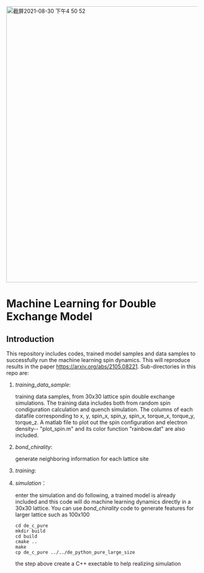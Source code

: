 <img width="727" alt="截屏2021-08-30 下午4 50 52" src="https://user-images.githubusercontent.com/32048073/131403794-dda267ba-9528-4ebf-9688-37e7ba130f34.png">

# Machine Learning for Double Exchange Model

## Introduction
This repository includes codes, trained model samples and data samples to successfully run the machine learning spin dynamics. This will reproduce results in the paper https://arxiv.org/abs/2105.08221. Sub-directories in this repo are:
1. *training_data_sample*:

      training data samples, from 30x30 lattice spin double exchange simulations. The training data includes both from random spin condiguration calculation and quench simulation. The columns of each datafile corresponding to x, y, spin_x, spin_y, spin_x, torque_x, torque_y, torque_z. A matlab file to plot out the spin configuration and electron density-- "plot_spin.m" and its color function "rainbow.dat" are also included. 
  
2. *bond_chirality*: 
      
      generate neighboring information for each lattice site 
      
3. *training*:

      
4. *simulation*：

      enter the simulation and do following, a trained model is already included and this code will do machine learning dynamics directly in a 30x30 lattice. You can use *bond_chirality* code to generate features for larger lattice such as 100x100

      ```shell
      cd de_c_pure
      mkdir build
      cd build
      cmake ..
      make
      cp de_c_pure ../../de_python_pure_large_size
      ```
      the step above create a C++ exectable to help realizing simulation
